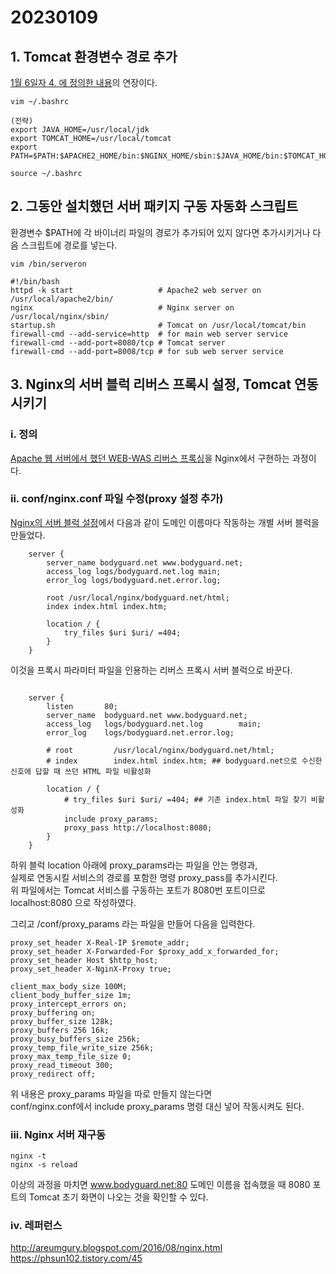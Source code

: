 # 20230109

## 1. Tomcat 환경변수 경로 추가

[1월 6일자 4. 에 정의한 내용](https://github.com/wjsuk/dailyreport/blob/main/2023-01-06.md#4-%ED%99%98%EA%B2%BD%EB%B3%80%EC%88%98-%EC%84%A4%EC%A0%95%EC%9C%BC%EB%A1%9C-%EA%B0%81-%EC%95%A0%ED%94%8C%EB%A6%AC%EC%BC%80%EC%9D%B4%EC%85%98-%EC%8B%A4%ED%96%89%EC%8B%9C-%EA%B2%BD%EB%A1%9C-%EC%83%9D%EB%9E%B5%EC%8B%9C%ED%82%A4%EA%B8%B0)의 연장이다.

```
vim ~/.bashrc

(전략)
export JAVA_HOME=/usr/local/jdk
export TOMCAT_HOME=/usr/local/tomcat
export PATH=$PATH:$APACHE2_HOME/bin:$NGINX_HOME/sbin:$JAVA_HOME/bin:$TOMCAT_HOME/bin:

source ~/.bashrc
```

## 2. 그동안 설치했던 서버 패키지 구동 자동화 스크립트

환경변수 $PATH에 각 바이너리 파일의 경로가 추가되어 있지 않다면 추가시키거나 다음 스크립트에 경로를 넣는다.

```
vim /bin/serveron

#!/bin/bash
httpd -k start                   # Apache2 web server on /usr/local/apache2/bin/
nginx                            # Nginx server on /usr/local/nginx/sbin/
startup.sh                       # Tomcat on /usr/local/tomcat/bin
firewall-cmd --add-service=http  # for main web server service
firewall-cmd --add-port=8080/tcp # Tomcat server
firewall-cmd --add-port=8008/tcp # for sub web server service
```

## 3. Nginx의 서버 블럭 리버스 프록시 설정, Tomcat 연동시키기
### i. 정의
[Apache 웹 서버에서 했던 WEB-WAS 리버스 프록싱](https://github.com/wjsuk/dailyreport/blob/main/2023-01-06.md#7-web-was-%EB%A6%AC%EB%B2%84%EC%8A%A4-%ED%94%84%EB%A1%9D%EC%8B%B1)을 Nginx에서 구현하는 과정이다.


### ii. conf/nginx.conf 파일 수정(proxy 설정 추가)

[Nginx의 서버 블럭 설정](https://github.com/wjsuk/dailyreport/blob/main/2023-01-06.md#confnginxconf-%ED%8C%8C%EC%9D%BC-%EC%88%98%EC%A0%95)에서 다음과 같이 도메인 이름마다 작동하는 개별 서버 블럭을 만들었다. 

```
    server {
        server_name bodyguard.net www.bodyguard.net;
        access_log logs/bodyguard.net.log main;
        error_log logs/bodyguard.net.error.log;

        root /usr/local/nginx/bodyguard.net/html;
        index index.html index.htm;

        location / {
            try_files $uri $uri/ =404;
        }
    }
```

이것을 프록시 파라미터 파일을 인용하는 리버스 프록시 서버 블럭으로 바꾼다.

```

    server {
        listen       80;
        server_name  bodyguard.net www.bodyguard.net;
        access_log   logs/bodyguard.net.log        main;
        error_log    logs/bodyguard.net.error.log;

        # root         /usr/local/nginx/bodyguard.net/html;
        # index        index.html index.htm; ## bodyguard.net으로 수신한 신호에 답할 때 쓰던 HTML 파일 비활성화

        location / {
            # try_files $uri $uri/ =404; ## 기존 index.html 파일 찾기 비활성화
            include proxy_params;
            proxy_pass http://localhost:8080;
        }
    }
```

하위 블럭 location 아래에 proxy_params라는 파일을 안는 명령과,  
실제로 연동시킬 서비스의 경로를 포함한 명령 proxy_pass를 추가시킨다.  
위 파일에서는 Tomcat 서비스를 구동하는 포트가 8080번 포트이므로 localhost:8080 으로 작성하였다. 

그리고 /conf/proxy_params 라는 파일을 만들어 다음을 입력한다.

```
proxy_set_header X-Real-IP $remote_addr;
proxy_set_header X-Forwarded-For $proxy_add_x_forwarded_for;
proxy_set_header Host $http_host;
proxy_set_header X-NginX-Proxy true;

client_max_body_size 100M;
client_body_buffer_size 1m;
proxy_intercept_errors on;
proxy_buffering on;
proxy_buffer_size 128k;
proxy_buffers 256 16k;
proxy_busy_buffers_size 256k;
proxy_temp_file_write_size 256k;
proxy_max_temp_file_size 0;
proxy_read_timeout 300;
proxy_redirect off;
```

위 내용은 proxy_params 파일을 따로 만들지 않는다면  
conf/nginx.conf에서 include proxy_params 명령 대신 넣어 작동시켜도 된다.

### iii. Nginx 서버 재구동

```
nginx -t
nginx -s reload
```

이상의 과정을 마치면 www.bodyguard.net:80 도메인 이름을 접속했을 때 8080 포트의 Tomcat 초기 화면이 나오는 것을 확인할 수 있다.

### iv. 레퍼런스

http://areumgury.blogspot.com/2016/08/nginx.html  
https://phsun102.tistory.com/45
